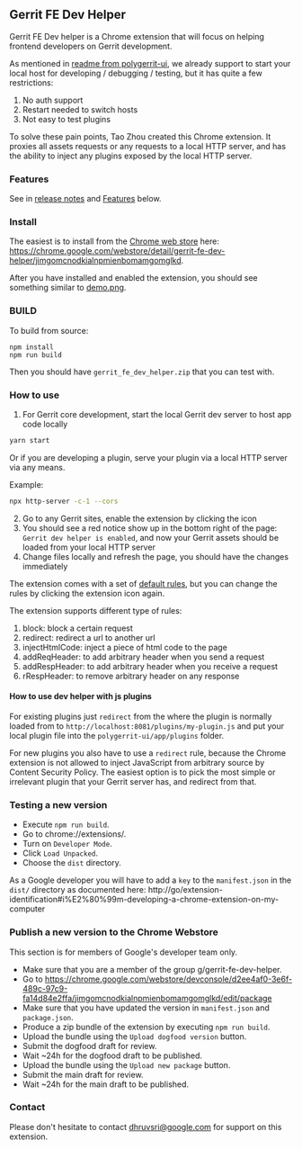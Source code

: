 ## Gerrit FE Dev Helper

Gerrit FE Dev helper is a Chrome extension that will focus on helping frontend developers on Gerrit development.

As mentioned in [readme from polygerrit-ui](https://gerrit.googlesource.com/gerrit/+/refs/heads/master/polygerrit-ui/),
we already support to start your local host for developing / debugging / testing, but it has quite a few restrictions:

1. No auth support
2. Restart needed to switch hosts
3. Not easy to test plugins

To solve these pain points, Tao Zhou created this Chrome extension. It proxies all assets requests or any requests to a local HTTP server, and has the ability to inject any plugins exposed by the local HTTP server.

### Features

See in [release notes](./release-notes.md) and [Features](#Features) below.

### Install

The easiest is to install from the [Chrome web store](https://chrome.google.com/webstore/category/extensions) here: https://chrome.google.com/webstore/detail/gerrit-fe-dev-helper/jimgomcnodkialnpmienbomamgomglkd.

After you have installed and enabled the extension, you should see something similar to [demo.png](./demo.png).

### BUILD

To build from source:

```
npm install
npm run build
```

Then you should have `gerrit_fe_dev_helper.zip` that you can test with.

### How to use

1. For Gerrit core development, start the local Gerrit dev server to host app code locally

```sh
yarn start
```

Or if you are developing a plugin, serve your plugin via a local HTTP server via any means.

Example:

```sh
npx http-server -c-1 --cors
```

2. Go to any Gerrit sites, enable the extension by clicking the icon
3. You should see a red notice show up in the bottom right of the page: `Gerrit dev helper is enabled`, and now your Gerrit assets should be loaded from your local HTTP server
4. Change files locally and refresh the page, you should have the changes immediately

The extension comes with a set of [default rules](./data/rules.json),
but you can change the rules by clicking the extension icon again.

The extension supports different type of rules:

1. block: block a certain request
2. redirect: redirect a url to another url
3. injectHtmlCode: inject a piece of html code to the page
4. addReqHeader: to add arbitrary header when you send a request
5. addRespHeader: to add arbitrary header when you receive a request
6. rRespHeader: to remove arbitrary header on any response

#### How to use dev helper with js plugins

For existing plugins just `redirect` from the where the plugin is normally loaded from to
`http://localhost:8081/plugins/my-plugin.js` and put your local plugin file into the
`polygerrit-ui/app/plugins` folder.

For new plugins you also have to use a `redirect` rule, because the Chrome extension is not allowed
to inject JavaScript from arbitrary source by Content Security Policy. The easiest option is to
pick the most simple or irrelevant plugin that your Gerrit server has, and redirect from that.

### Testing a new version

- Execute `npm run build`.
- Go to chrome://extensions/.
- Turn on `Developer Mode`.
- Click `Load Unpacked`.
- Choose the `dist` directory.

As a Google developer you will have to add a `key` to the `manifest.json` in the `dist/` directory
as documented here: http://go/extension-identification#i%E2%80%99m-developing-a-chrome-extension-on-my-computer

### Publish a new version to the Chrome Webstore

This section is for members of Google's developer team only.

- Make sure that you are a member of the group g/gerrit-fe-dev-helper.
- Go to https://chrome.google.com/webstore/devconsole/d2ee4af0-3e6f-489c-97c9-fa14d84e2ffa/jimgomcnodkialnpmienbomamgomglkd/edit/package
- Make sure that you have updated the version in `manifest.json` and `package.json`.
- Produce a zip bundle of the extension by executing `npm run build`.
- Upload the bundle using the `Upload dogfood version` button.
- Submit the dogfood draft for review.
- Wait ~24h for the dogfood draft to be published.
- Upload the bundle using the `Upload new package` button.
- Submit the main draft for review.
- Wait ~24h for the main draft to be published.

### Contact

Please don't hesitate to contact dhruvsri@google.com for support on this extension.
